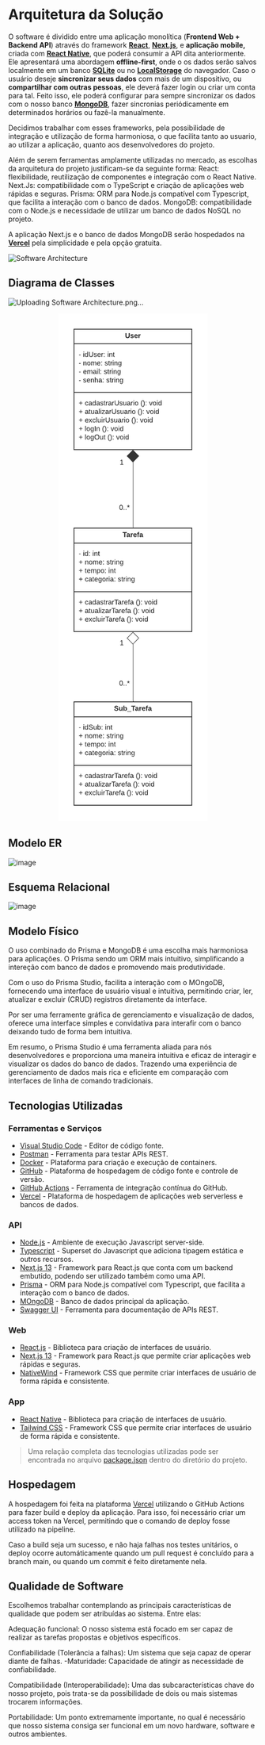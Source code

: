 # Arquitetura da Solução

O software é dividido entre uma aplicação monolítica (**Frontend Web + Backend API**) através do framework [**React**](https://react.dev), [**Next.js**](https://nextjs.org), e **aplicação mobile,** criada com [**React Native**](https://reactnative.dev), que poderá consumir a API dita anteriormente. Ele apresentará uma abordagem **offline-first**, onde o os dados serão salvos localmente em um banco [**SQLite**](https://www.sqlite.org) ou no [**LocalStorage**](https://developer.mozilla.org/pt-BR/docs/Web/API/Window/localStorage) do navegador. Caso o usuário deseje **sincronizar seus dados** com mais de um dispositivo, ou **compartilhar com outras pessoas**, ele deverá fazer login ou criar um conta para tal. Feito isso, ele poderá configurar para sempre sincronizar os dados com o nosso banco [**MongoDB**](https://www.mongodb.com/pt-br), fazer sincronias periódicamente em determinados horários ou fazê-la manualmente.

Decidimos trabalhar com esses frameworks, pela possibilidade de integração e utilização de forma harmoniosa, o que facilita tanto ao usuario, ao utilizar a aplicação, quanto aos desenvolvedores do projeto. 

Além de serem ferramentas amplamente utilizadas no mercado, as escolhas da arquitetura do projeto justificam-se da seguinte forma: 
React: flexibilidade, reutilização de componentes e integração com o React Native. 
Next.Js:  compatibilidade com o TypeScript e criação de aplicações web rápidas e seguras.
Prisma: ORM para Node.js compatível com Typescript, que facilita a interação com o banco de dados.
MongoDB: compatibilidade com o Node.js e necessidade de utilizar um banco de dados NoSQL no projeto.

A aplicação Next.js e o banco de dados MongoDB serão hospedados na [**Vercel**](https://vercel.com) pela simplicidade e pela opção gratuita.


![Software Architecture](https://github.com/ICEI-PUC-Minas-PMV-ADS/pmv-ads-2023-2-e4-aplicdistrib-t5-pmv-ads-2023-2-e4-g2-taskit/assets/73408251/6ed198e5-d5aa-497e-9986-5536cb739f19)

## Diagrama de Classes
![Uploading Software Architecture.png…]()

<p align="center">
 <img src="../docs/img/classes.png">
</p>

## Modelo ER

![image](https://github.com/ICEI-PUC-Minas-PMV-ADS/pmv-ads-2023-2-e4-aplicdistrib-t5-pmv-ads-2023-2-e4-g2-taskit/assets/101607336/378b5aad-6901-4509-aff2-d347e5f88459)


## Esquema Relacional

![image](https://github.com/ICEI-PUC-Minas-PMV-ADS/pmv-ads-2023-2-e4-aplicdistrib-t5-pmv-ads-2023-2-e4-g2-taskit/assets/101607336/4f68b189-be24-4c9e-b62c-e8f86a8bcfac)


## Modelo Físico

O uso combinado do Prisma e MongoDB é uma escolha mais harmoniosa para aplicações. O Prisma sendo um ORM mais intuitivo, simplificando a intereção com banco de dados e promovendo mais produtividade.

Com o uso do Prisma Studio, facilita a interação com o MOngoDB, fornecendo uma interface de usuário visual e intuitiva, permitindo criar, ler, atualizar e excluir (CRUD) registros diretamente da interface.

Por ser uma ferramente gráfica de gerenciamento e visualização de dados, oferece uma interface simples e convidativa para interafir com o banco deixando tudo de forma bem intuitiva.

Em resumo, o Prisma Studio é uma ferramenta aliada para nós desenvolvedores e proporciona uma maneira intuitiva e eficaz de interagir e visualizar os dados do banco de dados. Trazendo uma experiência de gerenciamento de dados mais rica e eficiente em comparação com interfaces de linha de comando tradicionais.

## Tecnologias Utilizadas

### Ferramentas e Serviços

- [Visual Studio Code](https://code.visualstudio.com/) - Editor de código fonte.
- [Postman](https://taskit-pucminas.postman.co/) - Ferramenta para testar APIs REST.
- [Docker](https://www.docker.com/) - Plataforma para criação e execução de containers.
- [GitHub](https://github.com) - Plataforma de hospedagem de código fonte e controle de versão.
- [GitHub Actions](https://github.com/actions) - Ferramenta de integração contínua do GitHub.
- [Vercel](https://vercel.com/) - Plataforma de hospedagem de aplicações web serverless e bancos de dados.

### API

- [Node.js](https://nodejs.dev) - Ambiente de execução Javascript server-side.
- [Typescript](https://typescriptlang.org) - Superset do Javascript que adiciona tipagem estática e outros recursos.
- [Next.js 13](https://nextjs.org) - Framework para React.js que conta com um backend embutido, podendo ser utilizado também como uma API.
- [Prisma](https://prisma.io) - ORM para Node.js compatível com Typescript, que facilita a interação com o banco de dados.
- [MOngoDB](https://www.mongodb.com/pt-br) - Banco de dados principal da aplicação.
- [Swagger UI](https://swagger.io) - Ferramenta para documentação de APIs REST.

### Web

- [React.js](https://reactjs.dev) - Biblioteca para criação de interfaces de usuário.
- [Next.js 13](https://nextjs.org) - Framework para React.js que permite criar aplicações web rápidas e seguras.
- [NativeWind](https://nativewind.dev) - Framework CSS que permite criar interfaces de usuário de forma rápida e consistente.

### App

- [React Native](https://reactnative.dev) - Biblioteca para criação de interfaces de usuário.
- [Tailwind CSS](https://tailwindcss.com) - Framework CSS que permite criar interfaces de usuário de forma rápida e consistente.

> Uma relação completa das tecnologias utilizadas pode ser encontrada no arquivo [package.json](../src/web/package.json) dentro do diretório do projeto.

## Hospedagem

A hospedagem foi feita na plataforma [Vercel](https://vercel.com/) utilizando o GitHub Actions para fazer build e deploy da aplicação. Para isso, foi necessário criar um access token na Vercel, permitindo que o comando de deploy fosse utilizado na pipeline.

Caso a build seja um sucesso, e não haja falhas nos testes unitários, o deploy ocorre automáticamente quando um pull request é concluído para a branch main, ou quando um commit é feito diretamente nela.

## Qualidade de Software

Escolhemos trabalhar contemplando as principais características de qualidade que podem ser atribuídas ao sistema. Entre elas:

Adequação funcional: O nosso sistema está focado em ser capaz de realizar as tarefas propostas e objetivos específicos.

Confiabilidade (Tolerância a falhas): Um sistema que seja capaz de operar diante de falhas.
    -Maturidade: Capacidade de atingir as necessidade de confiabilidade.

Compatibilidade (Interoperabilidade): Uma das subcaracterísticas chave do nosso projeto, pois trata-se da possibilidade de dois ou mais sistemas trocarem informações.

Portabilidade: Um ponto extremamente importante, no qual é necessário que nosso sistema consiga ser funcional em um novo hardware, software e outros ambientes.
